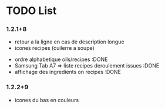 # TODO List

### 1.2.1+8
* retour a la ligne en cas de description longue
* icones recipes (cuilerre a soupe)
  
+ ordre alphabetique oils/recipes :DONE
+ Samsung Tab A7 => liste recipes deroulement issues :DONE
+ affichage des ingredients on recipes :DONE


### 1.2.2+9
+ icones du bas en couleurs
